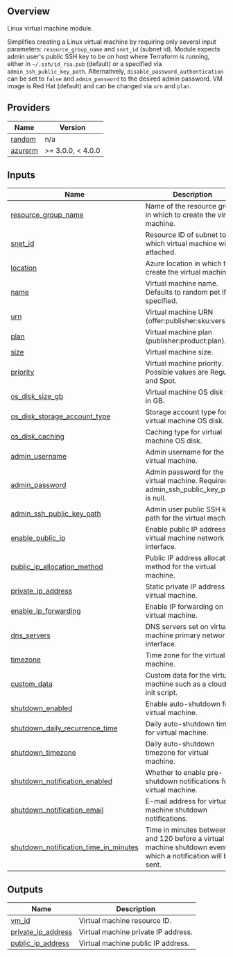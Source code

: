 

## Overview
Linux virtual machine module.

Simplifies creating a Linux virtual machine by requiring only several input parameters: ```resource_group_name``` and ```snet_id``` (subnet id).  Module expects admin user's public SSH key to be on host where Terraform is running, either in ```~/.ssh/id_rsa.pub``` (default) or a specified via ```admin_ssh_public_key_path```.  Alternatively,  ```disable_password_authentication``` can be set to ```false``` and ```admin_password``` to the desired admin password.  VM image is Red Hat (default) and can be changed via ```urn``` and ```plan```.

## Providers

| Name | Version |
|------|---------|
| <a name="provider_random"></a> [random](#provider\_random) | n/a |
| <a name="provider_azurerm"></a> [azurerm](#provider\_azurerm) | >= 3.0.0, < 4.0.0 |

## Inputs

| Name | Description | Type | Default | Required |
|------|-------------|------|---------|:--------:|
| <a name="input_resource_group_name"></a> [resource\_group\_name](#input\_resource\_group\_name) | Name of the resource group in which to create the virtual machine. | `string` | n/a | yes |
| <a name="input_snet_id"></a> [snet\_id](#input\_snet\_id) | Resource ID of subnet to which virtual machine will be attached. | `string` | n/a | yes |
| <a name="input_location"></a> [location](#input\_location) | Azure location in which to create the virtual machine. | `string` | `"eastus"` | no |
| <a name="input_name"></a> [name](#input\_name) | Virtual machine name. Defaults to random pet if not specified. | `string` | `null` | no |
| <a name="input_urn"></a> [urn](#input\_urn) | Virtual machine URN (offer:publisher:sku:version). | `string` | `"RedHat:RHEL:8_6:latest"` | no |
| <a name="input_plan"></a> [plan](#input\_plan) | Virtual machine plan (publisher:product:plan). | `string` | `null` | no |
| <a name="input_size"></a> [size](#input\_size) | Virtual machine size. | `string` | `"Standard_B1s"` | no |
| <a name="input_priority"></a> [priority](#input\_priority) | Virtual machine priority. Possible values are Regular and Spot. | `string` | `"Regular"` | no |
| <a name="input_os_disk_size_gb"></a> [os\_disk\_size\_gb](#input\_os\_disk\_size\_gb) | Virtual machine OS disk size in GB. | `number` | `64` | no |
| <a name="input_os_disk_storage_account_type"></a> [os\_disk\_storage\_account\_type](#input\_os\_disk\_storage\_account\_type) | Storage account type for virtual machine OS disk. | `string` | `"Standard_LRS"` | no |
| <a name="input_os_disk_caching"></a> [os\_disk\_caching](#input\_os\_disk\_caching) | Caching type for virtual machine OS disk. | `string` | `"ReadWrite"` | no |
| <a name="input_admin_username"></a> [admin\_username](#input\_admin\_username) | Admin username for the virtual machine. | `string` | `"azadmin"` | no |
| <a name="input_admin_password"></a> [admin\_password](#input\_admin\_password) | Admin password for the virtual machine.  Required if admin\_ssh\_public\_key\_path is null. | `string` | `null` | no |
| <a name="input_admin_ssh_public_key_path"></a> [admin\_ssh\_public\_key\_path](#input\_admin\_ssh\_public\_key\_path) | Admin user public SSH key path for the virtual machine. | `string` | `"~/.ssh/id_rsa.pub"` | no |
| <a name="input_enable_public_ip"></a> [enable\_public\_ip](#input\_enable\_public\_ip) | Enable public IP address on virtual machine network interface. | `bool` | `true` | no |
| <a name="input_public_ip_allocation_method"></a> [public\_ip\_allocation\_method](#input\_public\_ip\_allocation\_method) | Public IP address allocation method for the virtual machine. | `string` | `"Static"` | no |
| <a name="input_private_ip_address"></a> [private\_ip\_address](#input\_private\_ip\_address) | Static private IP address for virtual machine. | `string` | `null` | no |
| <a name="input_enable_ip_forwarding"></a> [enable\_ip\_forwarding](#input\_enable\_ip\_forwarding) | Enable IP forwarding on virtual machine. | `bool` | `false` | no |
| <a name="input_dns_servers"></a> [dns\_servers](#input\_dns\_servers) | DNS servers set on virtual machine primary network interface. | `list(string)` | `null` | no |
| <a name="input_timezone"></a> [timezone](#input\_timezone) | Time zone for the virtual machine. | `string` | `"Eastern Standard Time"` | no |
| <a name="input_custom_data"></a> [custom\_data](#input\_custom\_data) | Custom data for the virtual machine such as a cloud-init script. | `string` | `null` | no |
| <a name="input_shutdown_enabled"></a> [shutdown\_enabled](#input\_shutdown\_enabled) | Enable auto-shutdown for virtual machine. | `bool` | `true` | no |
| <a name="input_shutdown_daily_recurrence_time"></a> [shutdown\_daily\_recurrence\_time](#input\_shutdown\_daily\_recurrence\_time) | Daily auto-shutdown time for virtual machine. | `string` | `"0300"` | no |
| <a name="input_shutdown_timezone"></a> [shutdown\_timezone](#input\_shutdown\_timezone) | Daily auto-shutdown timezone for virtual machine. | `string` | `"Eastern Standard Time"` | no |
| <a name="input_shutdown_notification_enabled"></a> [shutdown\_notification\_enabled](#input\_shutdown\_notification\_enabled) | Whether to enable pre-shutdown notifications for virtual machine. | `bool` | `false` | no |
| <a name="input_shutdown_notification_email"></a> [shutdown\_notification\_email](#input\_shutdown\_notification\_email) | E-mail address for virtual machine shutdown notifications. | `string` | `null` | no |
| <a name="input_shutdown_notification_time_in_minutes"></a> [shutdown\_notification\_time\_in\_minutes](#input\_shutdown\_notification\_time\_in\_minutes) | Time in minutes between 15 and 120 before a virtual machine shutdown event at which a notification will be sent. | `number` | `30` | no |

## Outputs

| Name | Description |
|------|-------------|
| <a name="output_vm_id"></a> [vm\_id](#output\_vm\_id) | Virtual machine resource ID. |
| <a name="output_private_ip_address"></a> [private\_ip\_address](#output\_private\_ip\_address) | Virtual machine private IP address. |
| <a name="output_public_ip_address"></a> [public\_ip\_address](#output\_public\_ip\_address) | Virtual machine public IP address. |
